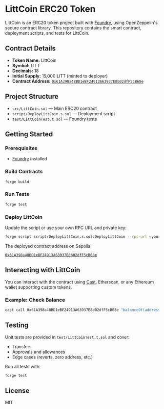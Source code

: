 # LittCoin ERC20 Token

LittCoin is an ERC20 token project built with [Foundry](https://book.getfoundry.sh/), using OpenZeppelin's secure contract library. This repository contains the smart contract, deployment scripts, and tests for LittCoin.

## Contract Details

- **Token Name:** LittCoin
- **Symbol:** LITT
- **Decimals:** 18
- **Initial Supply:** 15,000 LITT (minted to deployer)
- **Contract Address:** [`0x61A398a48BD1eBF24913A63937E8b02dfF5cB68e`](https://sepolia.etherscan.io/address/0x61A398a48BD1eBF24913A63937E8b02dfF5cB68e)

## Project Structure

- `src/LittCoin.sol` — Main ERC20 contract
- `script/DeployLittCoin.s.sol` — Deployment script
- `test/LittCoinTest.t.sol` — Foundry tests

## Getting Started

### Prerequisites

- [Foundry](https://book.getfoundry.sh/getting-started/installation.html) installed

### Build Contracts

```bash
forge build
```

### Run Tests

```bash
forge test
```

### Deploy LittCoin

Update the script or use your own RPC URL and private key:

```bash
forge script script/DeployLittCoin.s.sol:DeployLittCoin --rpc-url <your_rpc_url> --private-key <your_private_key> --broadcast
```


The deployed contract address on Sepolia:

[`0x61A398a48BD1eBF24913A63937E8b02dfF5cB68e`](https://sepolia.etherscan.io/address/0x61A398a48BD1eBF24913A63937E8b02dfF5cB68e)

## Interacting with LittCoin

You can interact with the contract using [Cast](https://book.getfoundry.sh/cast/), Etherscan, or any Ethereum wallet supporting custom tokens.

### Example: Check Balance

```bash
cast call 0x61A398a48BD1eBF24913A63937E8b02dfF5cB68e "balanceOf(address)" <your_address>
```

## Testing

Unit tests are provided in `test/LittCoinTest.t.sol` and cover:

- Transfers
- Approvals and allowances
- Edge cases (reverts, zero address, etc.)

Run all tests with:

```bash
forge test
```

## License

MIT
